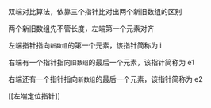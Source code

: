 双端对比算法，依靠三个指针比对出两个新旧数组的区别

两个新旧数组先不管长度，左端第一个元素对齐

左端指针指向`新数组`的第一个元素，该指针简称为 i

右端有一个指针指向`旧数组`的最后一个元素，该指针简称为 e1

右端还有一个指针指向`新数组`的最后一个元素，该指针简称为 e2

[[左端定位指针]]